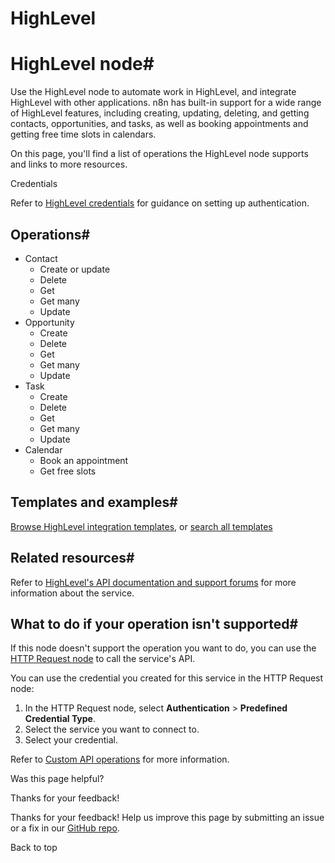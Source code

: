 # HighLevel

[ ](https://github.com/n8n-io/n8n-docs/edit/main/docs/integrations/builtin/app-nodes/n8n-nodes-base.highlevel.md "Edit this page")

# HighLevel node#

Use the HighLevel node to automate work in HighLevel, and integrate HighLevel with other applications. n8n has built-in support for a wide range of HighLevel features, including creating, updating, deleting, and getting contacts, opportunities, and tasks, as well as booking appointments and getting free time slots in calendars. 

On this page, you'll find a list of operations the HighLevel node supports and links to more resources.

Credentials

Refer to [HighLevel credentials](../../credentials/highlevel/) for guidance on setting up authentication. 

## Operations#

  * Contact
    * Create or update
    * Delete
    * Get
    * Get many
    * Update
  * Opportunity
    * Create
    * Delete
    * Get
    * Get many
    * Update
  * Task
    * Create
    * Delete
    * Get
    * Get many
    * Update
  * Calendar
    * Book an appointment
    * Get free slots



## Templates and examples#

[Browse HighLevel integration templates](https://n8n.io/integrations/highlevel/), or [search all templates](https://n8n.io/workflows/)

## Related resources#

Refer to [HighLevel's API documentation and support forums](https://help.gohighlevel.com/support/solutions/articles/48001060529-highlevel-api) for more information about the service.

## What to do if your operation isn't supported#

If this node doesn't support the operation you want to do, you can use the [HTTP Request node](../../core-nodes/n8n-nodes-base.httprequest/) to call the service's API.

You can use the credential you created for this service in the HTTP Request node: 

  1. In the HTTP Request node, select **Authentication** > **Predefined Credential Type**.
  2. Select the service you want to connect to.
  3. Select your credential.



Refer to [Custom API operations](../../../custom-operations/) for more information.

Was this page helpful? 

Thanks for your feedback! 

Thanks for your feedback! Help us improve this page by submitting an issue or a fix in our [GitHub repo](https://github.com/n8n-io/n8n-docs). 

Back to top 
